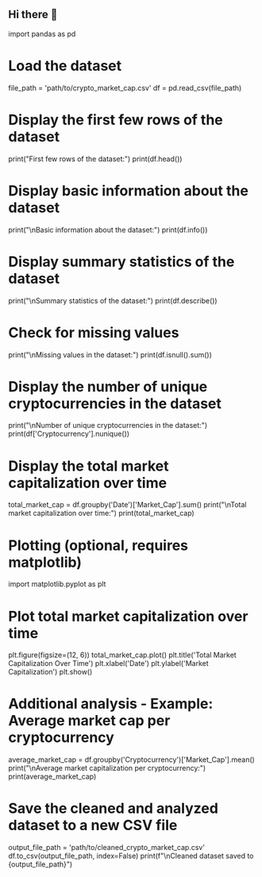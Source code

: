 ## Hi there 👋

<!--
**momololo2025/momololo2025** is a ✨ _special_ ✨ repository because its `README.md` (this file) appears on your GitHub profile.

Here are some ideas to get you started:

- 🔭 I’m currently working on crypto.com...
- 🌱 I’m currently learning memecoin...
- 👯 I’m looking to collaborate on web3...
- 🤔 I’m looking for help with creating nft...
- 💬 Ask me about ...
- 📫 How to reach me: ...
- 😄 Pronouns: ...
- ⚡ Fun fact: ...
-->
import pandas as pd

# Load the dataset
file_path = 'path/to/crypto_market_cap.csv'
df = pd.read_csv(file_path)

# Display the first few rows of the dataset
print("First few rows of the dataset:")
print(df.head())

# Display basic information about the dataset
print("\nBasic information about the dataset:")
print(df.info())

# Display summary statistics of the dataset
print("\nSummary statistics of the dataset:")
print(df.describe())

# Check for missing values
print("\nMissing values in the dataset:")
print(df.isnull().sum())

# Display the number of unique cryptocurrencies in the dataset
print("\nNumber of unique cryptocurrencies in the dataset:")
print(df['Cryptocurrency'].nunique())

# Display the total market capitalization over time
total_market_cap = df.groupby('Date')['Market_Cap'].sum()
print("\nTotal market capitalization over time:")
print(total_market_cap)

# Plotting (optional, requires matplotlib)
import matplotlib.pyplot as plt

# Plot total market capitalization over time
plt.figure(figsize=(12, 6))
total_market_cap.plot()
plt.title('Total Market Capitalization Over Time')
plt.xlabel('Date')
plt.ylabel('Market Capitalization')
plt.show()

# Additional analysis - Example: Average market cap per cryptocurrency
average_market_cap = df.groupby('Cryptocurrency')['Market_Cap'].mean()
print("\nAverage market capitalization per cryptocurrency:")
print(average_market_cap)

# Save the cleaned and analyzed dataset to a new CSV file
output_file_path = 'path/to/cleaned_crypto_market_cap.csv'
df.to_csv(output_file_path, index=False)
print(f"\nCleaned dataset saved to {output_file_path}")